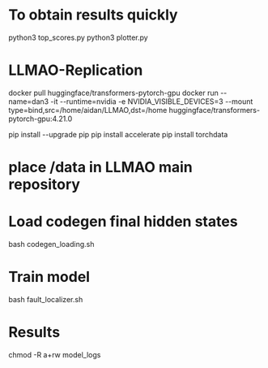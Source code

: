 # To obtain results quickly
python3 top_scores.py
python3 plotter.py

# LLMAO-Replication
docker pull huggingface/transformers-pytorch-gpu
docker run --name=dan3 -it --runtime=nvidia -e NVIDIA_VISIBLE_DEVICES=3 --mount type=bind,src=/home/aidan/LLMAO,dst=/home huggingface/transformers-pytorch-gpu:4.21.0

pip install --upgrade pip
pip install accelerate
pip install torchdata


# place /data in LLMAO main repository

# Load codegen final hidden states
bash codegen_loading.sh

# Train model
bash fault_localizer.sh

# Results


chmod -R a+rw model_logs


